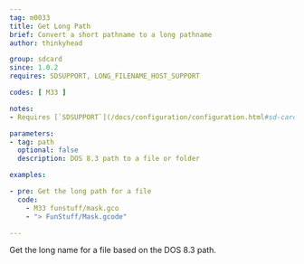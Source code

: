 ```yaml
---
tag: m0033
title: Get Long Path
brief: Convert a short pathname to a long pathname
author: thinkyhead

group: sdcard
since: 1.0.2
requires: SDSUPPORT, LONG_FILENAME_HOST_SUPPORT

codes: [ M33 ]

notes:
- Requires [`SDSUPPORT`](/docs/configuration/configuration.html#sd-card) and `LONG_FILENAME_HOST_SUPPORT`

parameters:
- tag: path
  optional: false
  description: DOS 8.3 path to a file or folder

examples:

- pre: Get the long path for a file
  code:
    - M33 funstuff/mask.gco
    - "> FunStuff/Mask.gcode"

---
```


Get the long name for a file based on the DOS 8.3 path.
